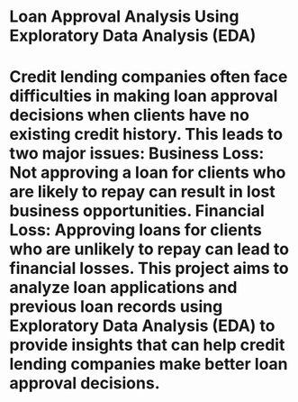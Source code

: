 <h1>Loan Approval Analysis Using Exploratory Data Analysis (EDA)<h1>

Credit lending companies often face difficulties in making loan approval decisions when clients have no existing credit history. This leads to two major issues:
Business Loss: Not approving a loan for clients who are likely to repay can result in lost business opportunities.
Financial Loss: Approving loans for clients who are unlikely to repay can lead to financial losses.
This project aims to analyze loan applications and previous loan records using Exploratory Data Analysis (EDA) to provide insights that can help credit lending companies make better loan approval decisions.
